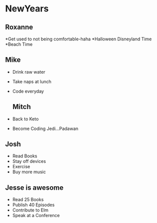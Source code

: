 # NewYears

## Roxanne
*Get used to not being comfortable-haha
*Halloween Disneyland Time
*Beach Time

## Mike

* Drink raw water
* Take naps at lunch
* Code everyday

  ## Mitch

* Back to Keto
* Become Coding Jedi...Padawan

## Josh

* Read Books
* Stay off devices
* Exercise
* Buy more music

## Jesse is awesome

* Read 25 Books
* Publish 40 Episodes
* Contribute to Elm
* Speak at a Conference
